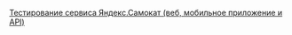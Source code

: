 <a href="https://docs.google.com/spreadsheets/d/1h3WObmvdY_BwGocWnBrkKsRB-1oyzeOY-IQM5oc_q4M/edit?usp=sharing">Тестирование сервиса Яндекс.Самокат (веб, мобильное приложение и API)</a>

